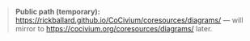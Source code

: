 
> **Public path (temporary):** https://rickballard.github.io/CoCivium/coresources/diagrams/  — will mirror to https://cocivium.org/coresources/diagrams/ later.
